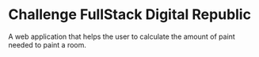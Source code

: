 # Challenge FullStack Digital Republic

A web application that helps the user to calculate the amount of paint needed to paint a room.